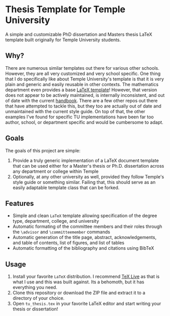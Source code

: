 # Thesis Template for Temple University

A simple and customizable PhD dissertation and Masters thesis LaTeX template built originally for Temple University students.

## Why?

There are numerous similar templates out there for various other schools. However, they are all very customized and very school specific. One thing that I do specifically like about Temple University's template is that it is very plain and generic and easily reusable in other contexts. The mathematics department even provides a base [LaTeX template](https://math.temple.edu/~it/tuthesis/)! However, that version does not appear to be actively maintained, is internally inconsistent, and out of date with the current [handbook](https://grad.temple.edu/resources/dissertation-thesis-handbook). There are a few other repos out there that have attempted to tackle this, but they too are actually out of date and unmaintained with the current style guide.
On top of that, the other examples I've found for specific TU implementations have been far too author, school, or department specific and would be cumbersome to adapt.

## Goals

The goals of this project are simple:

1. Provide a truly generic implementation of a LaTeX document template that can be used either for a Master's thesis or Ph.D. dissertation across any department or college within Temple
2. Optionally, at any other university as well, provided they follow Temple's style guide or something similar. Failing that, this should serve as an easily adaptable template class that can be forked.

## Features

- Simple and clean `LaTeX` template allowing specification of the degree type, department, college, and university
- Automatic formating of the committee members and their roles through the `\advisor` and `\committeemember` commands
- Automatic generation of the title page, abstract, acknowledgements, and table of contents, list of figures, and list of tables
- Automatic formatting of the bibliography and citations using BibTeX

## Usage

1. Install your favorite `LaTeX` distribution. I recommend [TeX Live](https://www.tug.org/texlive/) as that is what I use and this was built against. Its a behomoth, but it has everything you need.
2. Clone this repository or download the ZIP file and extract it to a directory of your choice.
3. Open `tu_thesis.tex` in your favorite LaTeX editor and start writing your thesis or dissertation!

